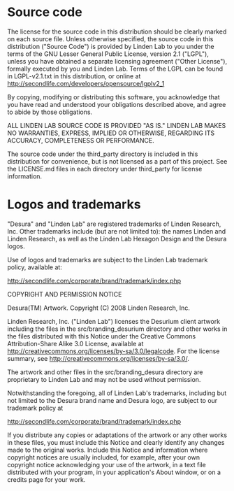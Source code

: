 
Source code
========
The license for the source code in this distribution should be clearly
marked on each source file.  Unless otherwise specified, the source
code in this distribution ("Source Code") is provided by Linden Lab to
you under the terms of the GNU Lesser General Public License, version 2.1
("LGPL"), unless you have obtained a separate licensing agreement
("Other License"), formally executed by you and Linden Lab.  Terms of
the LGPL can be found in LGPL-v2.1.txt in this distribution, or
online at http://secondlife.com/developers/opensource/lgplv2_1

By copying, modifying or distributing this software, you acknowledge
that you have read and understood your obligations described above,
and agree to abide by those obligations.

ALL LINDEN LAB SOURCE CODE IS PROVIDED "AS IS." LINDEN LAB MAKES NO
WARRANTIES, EXPRESS, IMPLIED OR OTHERWISE, REGARDING ITS ACCURACY,
COMPLETENESS OR PERFORMANCE.

The source code under the third\_party directory is included in this
distribution for convenience, but is not licensed as a part of this
project. See the LICENSE.md files in each directory under third\_party
for license information.

Logos and trademarks
==============

"Desura" and "Linden Lab" are registered trademarks of Linden
Research, Inc.  Other trademarks include (but are not limited to): the
names Linden and Linden Research, as well as the Linden Lab Hexagon
Design and the Desura logos.

Use of logos and trademarks are subject to the Linden Lab trademark
policy, available at:

http://secondlife.com/corporate/brand/trademark/index.php

COPYRIGHT AND PERMISSION NOTICE

Desura(TM) Artwork.  Copyright (C) 2008 Linden Research, Inc.

Linden Research, Inc. ("Linden Lab") licenses the Desurium client
artwork including the files in the src/branding_desurium directory and
other works in the files distributed with this Notice under the
Creative Commons Attribution-Share Alike 3.0 License, available at
http://creativecommons.org/licenses/by-sa/3.0/legalcode.  For the
license summary, see http://creativecommons.org/licenses/by-sa/3.0/.

The artwork and other files in the src/branding_desura directory are
proprietary to Linden Lab and may not be used without permission.

Notwithstanding the foregoing, all of Linden Lab's trademarks, including
but not limited to the Desura brand name and Desura
logo, are subject to our trademark policy at

http://secondlife.com/corporate/brand/trademark/index.php

If you distribute any copies or adaptations of the artwork or any
other works in these files, you must include this Notice and clearly
identify any changes made to the original works.  Include this Notice
and information where copyright notices are usually included, for
example, after your own copyright notice acknowledging your use of the
artwork, in a text file distributed with your program, in your
application's About window, or on a credits page for your work.
